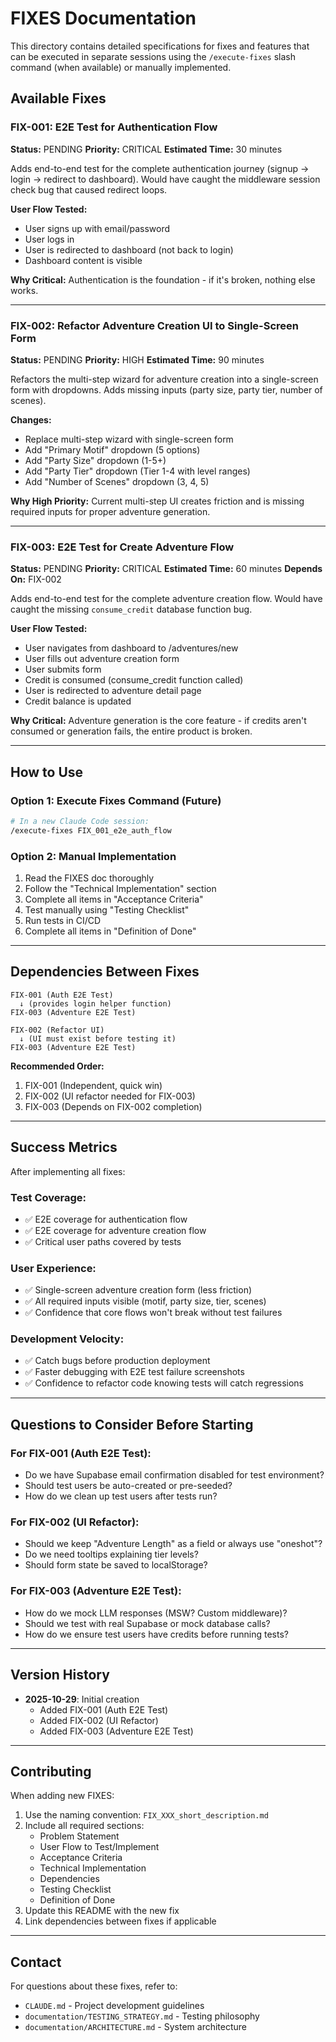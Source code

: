 # FIXES Documentation

This directory contains detailed specifications for fixes and features that can be executed in separate sessions using the `/execute-fixes` slash command (when available) or manually implemented.

## Available Fixes

### FIX-001: E2E Test for Authentication Flow

**Status:** PENDING
**Priority:** CRITICAL
**Estimated Time:** 30 minutes

Adds end-to-end test for the complete authentication journey (signup → login → redirect to dashboard). Would have caught the middleware session check bug that caused redirect loops.

**User Flow Tested:**

- User signs up with email/password
- User logs in
- User is redirected to dashboard (not back to login)
- Dashboard content is visible

**Why Critical:** Authentication is the foundation - if it's broken, nothing else works.

---

### FIX-002: Refactor Adventure Creation UI to Single-Screen Form

**Status:** PENDING
**Priority:** HIGH
**Estimated Time:** 90 minutes

Refactors the multi-step wizard for adventure creation into a single-screen form with dropdowns. Adds missing inputs (party size, party tier, number of scenes).

**Changes:**

- Replace multi-step wizard with single-screen form
- Add "Primary Motif" dropdown (5 options)
- Add "Party Size" dropdown (1-5+)
- Add "Party Tier" dropdown (Tier 1-4 with level ranges)
- Add "Number of Scenes" dropdown (3, 4, 5)

**Why High Priority:** Current multi-step UI creates friction and is missing required inputs for proper adventure generation.

---

### FIX-003: E2E Test for Create Adventure Flow

**Status:** PENDING
**Priority:** CRITICAL
**Estimated Time:** 60 minutes
**Depends On:** FIX-002

Adds end-to-end test for the complete adventure creation flow. Would have caught the missing `consume_credit` database function bug.

**User Flow Tested:**

- User navigates from dashboard to /adventures/new
- User fills out adventure creation form
- User submits form
- Credit is consumed (consume_credit function called)
- User is redirected to adventure detail page
- Credit balance is updated

**Why Critical:** Adventure generation is the core feature - if credits aren't consumed or generation fails, the entire product is broken.

---

## How to Use

### Option 1: Execute Fixes Command (Future)

```bash
# In a new Claude Code session:
/execute-fixes FIX_001_e2e_auth_flow
```

### Option 2: Manual Implementation

1. Read the FIXES doc thoroughly
2. Follow the "Technical Implementation" section
3. Complete all items in "Acceptance Criteria"
4. Test manually using "Testing Checklist"
5. Run tests in CI/CD
6. Complete all items in "Definition of Done"

---

## Dependencies Between Fixes

```
FIX-001 (Auth E2E Test)
  ↓ (provides login helper function)
FIX-003 (Adventure E2E Test)

FIX-002 (Refactor UI)
  ↓ (UI must exist before testing it)
FIX-003 (Adventure E2E Test)
```

**Recommended Order:**

1. FIX-001 (Independent, quick win)
2. FIX-002 (UI refactor needed for FIX-003)
3. FIX-003 (Depends on FIX-002 completion)

---

## Success Metrics

After implementing all fixes:

### Test Coverage:

- ✅ E2E coverage for authentication flow
- ✅ E2E coverage for adventure creation flow
- ✅ Critical user paths covered by tests

### User Experience:

- ✅ Single-screen adventure creation form (less friction)
- ✅ All required inputs visible (motif, party size, tier, scenes)
- ✅ Confidence that core flows won't break without test failures

### Development Velocity:

- ✅ Catch bugs before production deployment
- ✅ Faster debugging with E2E test failure screenshots
- ✅ Confidence to refactor code knowing tests will catch regressions

---

## Questions to Consider Before Starting

### For FIX-001 (Auth E2E Test):

- Do we have Supabase email confirmation disabled for test environment?
- Should test users be auto-created or pre-seeded?
- How do we clean up test users after tests run?

### For FIX-002 (UI Refactor):

- Should we keep "Adventure Length" as a field or always use "oneshot"?
- Do we need tooltips explaining tier levels?
- Should form state be saved to localStorage?

### For FIX-003 (Adventure E2E Test):

- How do we mock LLM responses (MSW? Custom middleware)?
- Should we test with real Supabase or mock database calls?
- How do we ensure test users have credits before running tests?

---

## Version History

- **2025-10-29**: Initial creation
  - Added FIX-001 (Auth E2E Test)
  - Added FIX-002 (UI Refactor)
  - Added FIX-003 (Adventure E2E Test)

---

## Contributing

When adding new FIXES:

1. Use the naming convention: `FIX_XXX_short_description.md`
2. Include all required sections:
   - Problem Statement
   - User Flow to Test/Implement
   - Acceptance Criteria
   - Technical Implementation
   - Dependencies
   - Testing Checklist
   - Definition of Done
3. Update this README with the new fix
4. Link dependencies between fixes if applicable

---

## Contact

For questions about these fixes, refer to:

- `CLAUDE.md` - Project development guidelines
- `documentation/TESTING_STRATEGY.md` - Testing philosophy
- `documentation/ARCHITECTURE.md` - System architecture
